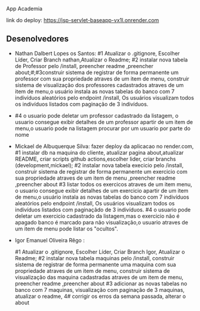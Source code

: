 
App Academia

link do deploy: https://jsp-servlet-baseapp-vx1l.onrender.com
## Desenolvedores

- Nathan Dalbert Lopes os Santos: 
  #1 Atualizar o .gitignore, Escolher Líder, Criar Branch nathan,Atualizar o Readme;
  #2 instalar nova tabela de Professor pelo /install, preencher readme ,preencher about;#;#3construir sistema de registrar de forma
  permanente um professor com sua propriedade atraves de um item de menu, construir sistema de visualização dos professores cadastrados
  atraves de um item de menu,o usuário instala as novas tabelas do banco com 7 indivíduos aleatórios pelo endpoint /install,
  Os usuários visualizam todos os indivíduos listados com paginação de 3 indivíduos.
- #4 o usuario pode deletar um professor cadastrado da listagem, o usuario consegue exibir detalhes de um professor apartir de um item de menu,o usuario pode na listagem procurar por um usuario por parte do nome 


- Mickael de Albuquerque Silva: fazer deploy da aplicacao no render.com,
  #1 instalar db na maquina do cliente,
  atualizar pagina about,atualizar README,
  criar scripts github actions,escolher lider,
  criar branchs (development,mickael);
  #2 instalar nova tabela execicio pelo /install, construir sistema de registrar  de forma permanente
  um exercicio com sua propriedade atraves de um item de menu ,preencher readme ,preencher about 
  #3 listar todos os exercicos atraves de um item menu, o usuario consegue exibir detalhes de um exercicio apartir de um item de menu,o usuário instala as novas tabelas do banco com 7 indivíduos aleatórios pelo endpoint /install,
  Os usuários visualizam todos os indivíduos listados com paginaçãdo de 3 indivíduos.
  #4 o usuario pode deletar um exercicio cadastrado da listagem,mas o exercicio não é apagado banco é marcado para não visualização,o usuario atraves de um item de menu pode listar os "ocultos".

- Igor Emanuel Oliveira Rêgo :

  #1 Atualizar o .gitignore,
  Escolher Líder,
  Criar Branch Igor,
  Atualizar o Readme;
  #2 instalar nova tabela maquinas pelo /install, construir sistema de registrar de forma permanente
  uma maquina com sua propriedade atraves de um item de menu, construir sistema de visualização das maquina cadastradas atraves de um item de menu, preencher readme ,preencher about
  #3 adicionar as novas tabelas no banco com 7 maquinas, visualização com paginação de 3 maquinas, atualizar o readme, 
  4# corrigir os erros da semana passada, alterar o about 

  